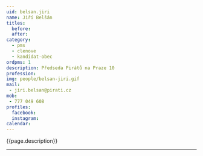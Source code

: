 ```yaml
---
uid: belsan.jiri
name: Jiří Belšán
titles:
  before: 
  after:
category:
  - pms
  - clenove
  - kandidat-obec
ordpms: 1
description: Předseda Pirátů na Praze 10
profession: 
img: people/belsan-jiri.gif
mail:
 - jiri.belsan@pirati.cz
mob:
 - 777 049 608
profiles:
  facebook: 
  instagram: 
calendar: 
---
```


{{page.description}}



---
